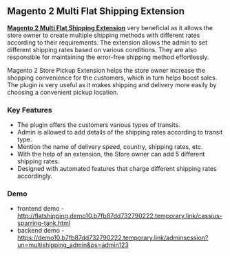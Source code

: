 <body>
	<main>
		<div class="content-wrapper">
			<div class="content-inner">
				<h2>Magento 2 Multi Flat Shipping Extension</h2>
				<p><strong><a href="https://www.mageants.com/multi-flat-shipping-extension-for-magento-2.html">Magento 2 Multi Flat Shipping Extension</a></strong>  very beneficial as it allows the store owner to create multiple shipping methods with different rates according to their requirements. The extension allows the admin to set different shipping rates based on various conditions. They are also responsible for maintaining the error-free shipping method effortlessly.</p>
				<p>Magento 2 Store Pickup Extension helps the store owner increase the shopping convenience for the customers, which in turn helps boost sales. The plugin is very useful as it makes shipping and delivery more easily by choosing a convenient pickup location.</p>
				<div class="features-wrapper">
					<h3>Key Features</h3>
					<ul>
						<li>The plugin offers the customers various types of transits.</li>
						<li>Admin is allowed to add details of the shipping rates according to transit type.</li>
						<li>Mention the name of delivery speed, country, shipping rates, etc.</li>
						<li>With the help of an extension, the Store owner can add 5 different shipping rates.</li>
						<li>Designed with automated features that charge different shipping rates accordingly.</li>
					</ul>
				</div>
				<div class="more-features">
					<h3>Demo</h3>
					<ul>
						<li>frontend demo - <a href="http://flatshipping.demo10.b7fb87dd732790222.temporary.link/cassius-sparring-tank.html">http://flatshipping.demo10.b7fb87dd732790222.temporary.link/cassius-sparring-tank.html</a></li>
						<li>backend demo - <a href="https://demo10.b7fb87dd732790222.temporary.link/adminsession?un=multishipping_admin&ps=admin123">https://demo10.b7fb87dd732790222.temporary.link/adminsession?un=multishipping_admin&ps=admin123</a></li>
					</ul>
				</div>
			</div>
		</div>
	</main>
</body>
